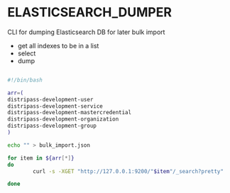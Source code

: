 # ELASTICSEARCH_DUMPER
CLI for dumping Elasticsearch DB for later bulk import
* get all indexes to be in a list 
* select
* dump
```bash

#!/bin/bash

arr=(
distripass-development-user
distripass-development-service
distripass-development-mastercredential
distripass-development-organization
distripass-development-group
)

echo "" > bulk_import.json

for item in ${arr[*]}
do
        curl -s -XGET "http://127.0.0.1:9200/"$item"/_search?pretty"  | jq -c '.hits.hits[] | { index: {_index:._index, _type:._type, _id:._id}}, ._source' >> bulk_import.json

done

```
